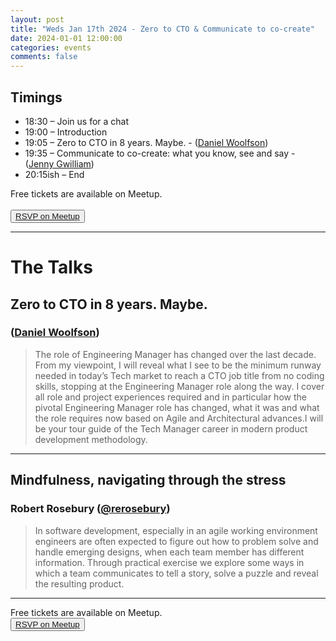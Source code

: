 ```yaml
---
layout: post
title: "Weds Jan 17th 2024 - Zero to CTO & Communicate to co-create"
date: 2024-01-01 12:00:00
categories: events
comments: false
---
```


## Timings

* 18:30 – Join us for a chat
* 19:00 – Introduction
* 19:05 – Zero to CTO in 8 years. Maybe. - ([Daniel Woolfson](https://uk.linkedin.com/in/danielwoolfson))
* 19:35 –  Communicate to co-create: what you know, see and say - ([Jenny Gwilliam](https://www.linkedin.com/in/jennytobin/))
* 20:15ish – End

Free tickets are available on Meetup.  
<br><button>[RSVP on Meetup](https://www.meetup.com/leedsphp/events/298414031/)</button>

<hr/>

# The Talks

##  Zero to CTO in 8 years. Maybe.

### ([Daniel Woolfson](https://uk.linkedin.com/in/danielwoolfson))

> The role of Engineering Manager has changed over the last decade. From my viewpoint, I will reveal what I see to be the minimum runway needed in today’s Tech market to reach a CTO job title from no coding skills, stopping at the Engineering Manager role along the way. I cover all role and project experiences required and in particular how the pivotal Engineering Manager role has changed, what it was and what the role requires now based on Agile and Architectural advances.I will be your tour guide of the Tech Manager career in modern product development methodology.
<hr/>

## Mindfulness, navigating through the stress

### Robert Rosebury ([@rerosebury](https://twitter.com/rerosebury))

> In software development, especially in an agile working environment engineers are often expected to figure out how to problem solve and handle emerging designs, when each team member has different information. Through practical exercise we explore some ways in which a team communicates to tell a story, solve a puzzle and reveal the resulting product.
<hr/>

Free tickets are available on Meetup.
<br><button>[RSVP on Meetup](https://www.meetup.com/leedsphp/events/298414031/)</button>
